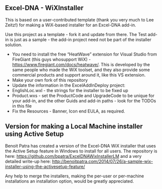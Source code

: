 Excel-DNA - WiXInstaller
------------------------

This is based on a user-contributed template (thank you very much to Lee Zeitz!) for making a WiX-based installer for an Excel-DNA add-in.

Use this project as a template - fork it and update from there.
The Test add-in is just as a sample - the add-in project need not be part of the installer solution.

*	You need to install the free “HeatWave” extension for Visual Studio from FireGiant (this guys whosupport WiX) - https://www.firegiant.com/docs/heatwave/. This is developed by the same people who made the WiX toolset, and they also provide some commercial products and support around it, like this VS extension.
*	Make your own fork of this repository
*	Update the information in the ExcelAddInDeploy project:
  * EnglishLoc.wxl - the strings for the installer to be fixed up
  *	Product.wxs - set the ProductCode and UpgradeCode to be unique for your add-in, and the other Guids and add-in paths - look for the TODOs in this file
  * Fix the Resources - Banner, Icon end EULA, as required.

Version for making a Local Machine installer using Active Setup
---

Benoit Patra has created a version of the Excel-DNA WiX installer that uses the Active Setup feature in Windows to install for all users. The repository is here: https://github.com/bpatra/ExcelDNAWixInstallerLM and a very detailed write-up here: http://benoitpatra.com/2014/07/26/a-sample-wix-installer-using-the-activesetup-feature/

Any help to merge the installers, making the per-user or per-machine installations an installation option, would be greatly appreciated.



